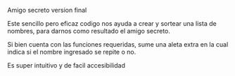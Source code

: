 Amigo secreto version final

Este sencillo pero eficaz codigo nos ayuda a crear y sortear una lista de nombres, para darnos como resultado el amigo secreto.

Si bien cuenta con las funciones requeridas, sume una aleta extra en la cual indica si el nombre ingresado se repite o no.

Es super intuitivo y de facil accesibilidad
